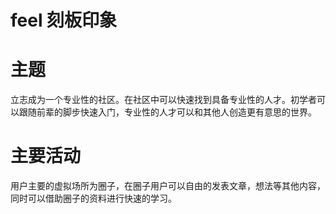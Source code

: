# feel 刻板印象

# 主题

立志成为一个专业性的社区。在社区中可以快速找到具备专业性的人才。初学者可以跟随前辈的脚步快速入门，专业性的人才可以和其他人创造更有意思的世界。

# 主要活动

用户主要的虚拟场所为圈子，在圈子用户可以自由的发表文章，想法等其他内容，同时可以借助圈子的资料进行快速的学习。